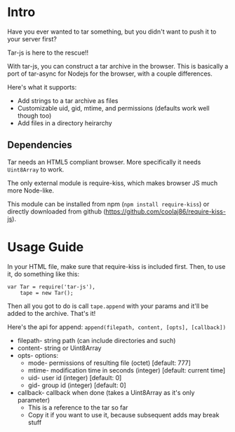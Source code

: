 Intro
=====

Have you ever wanted to tar something, but you didn't want to push it to your server first?

Tar-js is here to the rescue!!

With tar-js, you can construct a tar archive in the browser. This is basically a port of tar-async for Nodejs for the browser, with a couple differences.

Here's what it supports:
  * Add strings to a tar archive as files
  * Customizable uid, gid, mtime, and permissions (defaults work well though too)
  * Add files in a directory heirarchy

Dependencies
------------

Tar needs an HTML5 compliant browser. More specifically it needs `Uint8Array` to work.

The only external module is require-kiss, which makes browser JS much more Node-like.

This module can be installed from npm (`npm install require-kiss`) or directly downloaded from github (https://github.com/coolaj86/require-kiss-js).

Usage Guide
===========

In your HTML file, make sure that require-kiss is included first. Then, to use it, do something like this:

    var Tar = require('tar-js'),
        tape = new Tar();

Then all you got to do is call `tape.append` with your params and it'll be added to the archive. That's it!

Here's the api for append: `append(filepath, content, [opts], [callback])`

* filepath- string path (can include directories and such)
* content- string or Uint8Array
* opts- options:
  * mode- permissions of resulting file (octet) [default: 777]
  * mtime- modification time in seconds (integer) [default: current time]
  * uid- user id (integer) [default: 0]
  * gid- group id (integer) [default: 0]
* callback- callback when done (takes a Uint8Array as it's only parameter)
  * This is a reference to the tar so far
  * Copy it if you want to use it, because subsequent adds may break stuff
